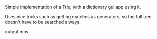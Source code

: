 Simple implementation of a Trie, with a dictionary gui app using it.

Uses nice tricks such as getting matches as generators, so the full tree doesn't have to
be searched always.

output.mov